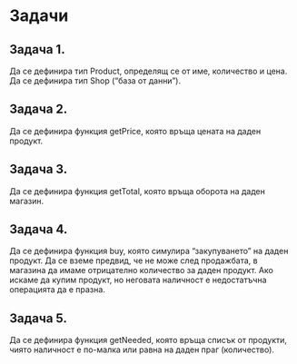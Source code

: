 # Задачи

## Задача 1. 
Да се дефинира тип Product, определящ се от име, количество и цена. Да се дефинира тип Shop (“база от данни”).

## Задача 2. 
Да се дефинира функция getPrice, която връща цената на даден продукт.

## Задача 3.
Да се дефинира функция getTotal, която връща оборота на даден магазин.

## Задача 4.
Да се дефинира функция buy, която симулира “закупуването” на даден продукт. Да се вземе предвид, че не може след продажбата, в магазина да имаме отрицателно количество за даден продукт. Ако искаме да купим продукт, но неговата наличност е недостатъчна операцията да е празна.

## Задача 5. 
Да се дефинира функция getNeeded, която връща списък от продукти, чиято наличност е по-малка или равна на даден праг (количество).